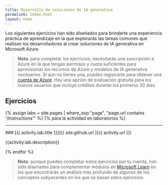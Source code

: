 ```yaml
---
title: Desarrollo de soluciones de IA generativa
permalink: index.html
layout: home
---
```


Los siguientes ejercicios han sido diseñados para brindarte una experiencia práctica de aprendizaje en la que explorarás las tareas comunes que realizan los desarrolladores al crear soluciones de IA generativa en Microsoft Azure.

> **Nota**: para completar los ejercicios, necesitarás una suscripción a Azure en la que tengas permisos y cuota suficientes para aprovisionar los recursos de Azure y modelos de IA generativa necesarios. Si aún no tienes una, puedes registrarte para obtener una [cuenta de Azure](https://azure.microsoft.com/free). Hay una opción de evaluación gratuita para los nuevos usuarios que incluye créditos durante los primeros 30 días.

## Ejercicios

{% assign labs = site.pages | where_exp:"page", "page.url contains '/Instructions'" %} {% para la actividad en laboratorios %}
<hr>
### [{{ activity.lab.title }}]({{ site.github.url }}{{ activity.url }})

{{activity.lab.description}}

{% endfor %}

> **Nota**: aunque puedes completar estos ejercicios por tu cuenta, han sido diseñados para complementar módulos en [Microsoft Learn](https://learn.microsoft.com/training/paths/create-custom-copilots-ai-studio/) en los que encontrarás un análisis más profundo de algunos de los conceptos subyacentes en los que se basan estos ejercicios.
